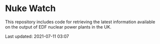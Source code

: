 # Nuke Watch

This repository includes code for retrieving the latest information available on the output of EDF nuclear power plants in the UK.

Last updated: 2021-07-11 03:07